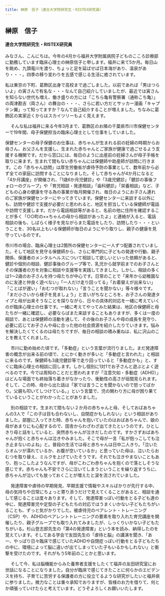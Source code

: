 ```yaml
---
title: 榊原　信子（連合大学院研究生・RISTEX研究員）
---
```

## 榊原　信子

#### 連合大学院研究生・RISTEX研究員

みなさん、こんにちは。今年の4月から福井大学附属病院子どものこころ診療部に勤務しています臨床心理士の榊原信子と申します。福井に来て5か月。毎日山を眺め、九頭竜川を渡り、ちょっと足を延ばせば日本海があり、温泉があり・・・。四季の移り変わりを五感で感じる生活に癒されています。


私は東京の下町、葛飾区出身で高校まで過ごしました。以前であれば「男はつらいよ」の寅さんで有名な・・・なんて自己紹介していましたが、最近では寅さんを知らない世代も増え、働き盛りの方には「こちら亀有警察署（通称こち亀）」の両津勘吉（両さん）の舞台の・・・、さらに若い方だとサッカー漫画「キャプテン翼」って知ってますか？なんて自己紹介することが増えました。ちなみに葛飾区の実家近くからはスカイツリーもよく見えます。

　
そんな私は福井に来る今年3月まで、葛飾区のお隣の千葉県市川市保健センターで19年間、母子保健担当の臨床心理士として仕事をしていました。


保健センターの母子保健のお仕事は、赤ちゃんが生まれる前の妊婦の時期からお母さん、お父さんを支援し、生まれた赤ちゃんとご家族が健康で過ごせるよう支援する機関です。だから窓口には、毎日のように出産前の妊婦さんが母子手帳を取りに来ます。生まれて間もない赤ちゃんには保健師や助産師が訪問に行きます。この「赤ちゃん訪問」は厚生労働省が虐待予防の事業として、数年前から必ず全ての家庭に訪問することになりました。そして赤ちゃんが4か月になると「4か月講座」が開催され、「1歳6か月児健診」や「3歳児健診」「健診の事後フォローのグループ」や「育児相談・発達相談」「歯科健診」「栄養相談」など、子どもの心身の健康を守る為の事業が毎月開催され、毎日のようにお子さん連れのご家族が保健センターにやってきています。保健センターに来談する以外にも、訪問や健診で支援が必要だと思われると、地区を担当している保健師が電話や訪問で支援します。だから電話相談等があると、名前の他に住所を確認することが多く「○○町の××ちゃんの母から相談があったよ」と連絡が入ると、電話相談の後も、しばらく様子を見ながらまた電話をしたり、訪問したり・・・ということを、30名以上もいる保健師が毎日のようにやり取りし、親子の健康を見守っているのです。


市川市の場合、臨床心理士は2箇所の保健センターに一人ずつ配置されていました。そして地区を見守る保健師から、さらに専門的に子どもの発達や行動、親子関係、保護者のメンタルヘルスについて相談して欲しいといった依頼があると、健診や個別の相談、健診事後のグループ等で、乳児から就学前までのお子さんとその保護者の方を対象に相談や支援等を実践してきました。しかし、相談の多くは1〜2歳のお子さんを持つ母たちが中心です。日常のことで「来年から幼稚園なのに友達と仲良く遊べない」「一人だけ走り回ってる」「お着替えが出来ない」「ことばが遅い」「おむつが取れない」「言うことを聞かない」等々様々です。「まだ小さいから様子を見ましょう」と言いがちなところを、お子さんの発達タイプと母が出来そうなことを探りながら、日々の具体的対応を一緒に考えていくのが臨床心理士の仕事です。一緒に考えてやってみた結果は、地区の保健師と母たちが一緒に確認し、必要ならばまた来談することもありますが、多くは一度の相談で、あとは保健師の活動を通して、その後のお子さんや母の成長を見守り、必要に応じてお子さんや母に合った他の社会資源を紹介したりていきます。悩みを解決したくてくるのは母たちですが、毎日の相談の積み重ねは、私に沢山のことを教えてくれました。

　
市川に勤め始めた頃です。「多動症」という言葉が流行りました。まだ発達障害の概念が出来る前の頃で、とにかく動きが多いと「多動症と言われた」と相談に来るのです。保健師も3歳児健診等で走り回っていると「多動症かも」と、すぐに臨床心理士の相談に回します。しかし個別に1対1でお子さんと遊ぶとよく遊べるのです。今では周知のことだと思われますが「注意欠如・多動症（ADHD）」はどんな場面でも終始落ち着きがなかったり、衝動性の高さが垣間見られます。そして、この時、母から出た話は「家では言うことを聞かないので怒ってばかり。父親も叩いてしつけている。」という言葉で、児の関わり方に母が困り果てているということがわかったことがありました。

　
別の相談です。生まれて間もない２か月の赤ちゃんと母、そしておばあちゃんの3人で「この子は目も合わないし、自閉症かもしれない」という相談がありました。部屋に入ってきた時、赤ちゃんを抱いていたのはおばあちゃんで、娘の母があまりにも心配するので、田舎からわざわざ出てきたというのです。ひとしきり母と話をしていると、突然赤ちゃんが泣きだしたのです。すかさずおばあちゃんが抱くと赤ちゃんは泣きやみました。そこで母が一言「私が抱っこしても泣き止まないのよね」と。普段の生活では母と赤ちゃんは日中二人きり。「泣いたらオムツが濡れているか、お腹が空いているか」と思っていた母は、泣いたらおむつを取り替え、ミルクを上げていたそうです。それでも泣きやまないこともあり、抱っこしたようなんですが、母がこわごわ赤ちゃんを抱くので落としそうな感じです。赤ちゃんも不安でさらに泣いてしまうということを繰り返すうちに、赤ちゃんが泣いても放っておくことが増えたと涙を流されていました。

　
発達障害や虐待の早期発見、早期支援で情報やスキルばかりが先行する中、母の気持ちや日常にちょっと寄り添うだけで見えてくることがあると、相談を通して感じることは度々あります。そして、発達障害っぽい行動をとる子ども達の中に、発達障害児や定型の子どもたちの対応ではうまくいかない子どもたちがいることも、ずっと気がかりでした。被虐待児のペアレント・トレーニング（CSP）や、ADHDのペアレントトレーニングの要素を取り入れた育児講座を開催したり、親子グループでも取り入れてみましたが、しっくりいかない子どもたちがいる。杉山登志郎先生の「第4の発達障害」という本を読み、納得したのを覚えています。そしてある学会で友田先生の「虐待と脳」の講演を聞き、「あー、やっぱり日々臨床で感じていたADHDや自閉症っぽい行動をとる子どもたちの中に、環境によって脳に違いが出てしまっていた子もいるかもしれない」と衝撃を受けたのです。それがもう5年前のことかと思います。

　
そして今、私は脳機能からみた養育者支援をしたくて福井の友田研究室にお世話になることになりました。自分が臨床で感じてきたことに何らかのエビデンスを持ち、子育てに苦労する保護者の方に役立てるような研究がしたいと福井県に参りました。微力なことは重々承知でおりますが、皆様のお力を借りて、何とか頑張っていけたらと考えています。どうぞよろしくお願いいたします。

